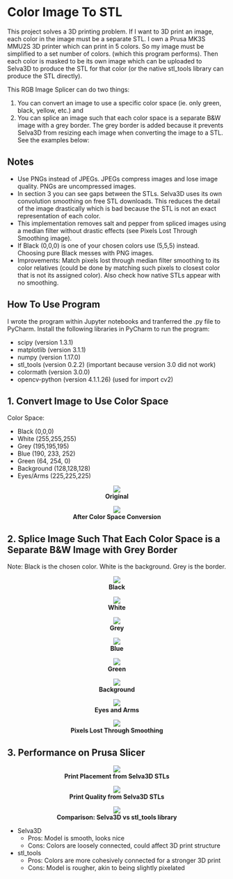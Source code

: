 # Color Image To STL

This project solves a 3D printing problem. If I want to 3D print an image, each color in the image must be a separate STL. I own a Prusa MK3S MMU2S 3D printer which can print in 5 colors. So my image must be simplified to a set number of colors. (which this program performs). Then each color is masked to be its own image which can be uploaded to Selva3D to produce the STL for that color (or the native stl_tools library can produce the STL directly).

This RGB Image Splicer can do two things:

1. You can convert an image to use a specific color space (ie. only green, black, yellow, etc.) and 
1. You can splice an image such that each color space is a separate B&W image with a grey border. The grey border is added because it prevents Selva3D from resizing each image when converting the image to a STL. See the examples below:

## Notes
- Use PNGs instead of JPEGs. JPEGs compress images and lose image quality. PNGs are uncompressed images.
- In section 3 you can see gaps between the STLs. Selva3D uses its own convolution smoothing on free STL downloads. This reduces the detail of the image drastically which is bad because the STL is not an exact representation of each color.
- This implementation removes salt and pepper from spliced images using a median filter without drastic effects (see Pixels Lost Through Smoothing image). 
- If Black (0,0,0) is one of your chosen colors use (5,5,5) instead. Choosing pure Black messes with PNG images.
- Improvements: Match pixels lost through median filter smoothing to its color relatives (could be done by matching such pixels to closest color that is not its assigned color). Also check how native STLs appear with no smoothing. 

## How To Use Program
I wrote the program within Jupyter notebooks and tranferred the .py file to PyCharm. Install the following libraries in PyCharm to run the program:
- scipy (version 1.3.1)
- matplotlib (version 3.1.1)
- numpy (version 1.17.0)
- stl_tools (version 0.2.2) (important because version 3.0 did not work)
- colormath (version 3.0.0)
- opencv-python (version 4.1.1.26) (used for import cv2)

## 1. Convert Image to Use Color Space

Color Space:
* Black (0,0,0)
* White (255,255,255)
* Grey (195,195,195)
* Blue (190, 233, 252)
* Green (64, 254, 0)
* Background (128,128,128)
* Eyes/Arms (225,225,225)


<p align="center">
  <img src="images/rick_petr.jpg"><br>
  <b>Original</b><br>
</p>

<p align="center">
  <img src="images/simple_rick_petr_colors.png"><br>
  <b>After Color Space Conversion</b><br>
</p>

## 2. Splice Image Such That Each Color Space is a Separate B&W Image with Grey Border
Note: Black is the chosen color. White is the background. Grey is the border.

<p align="center">
  <img src="images/simple_rick_petr_smooth(1of7_Black).png"><br>
  <b>Black</b><br>
</p>

<p align="center">
  <img src="images/simple_rick_petr_smooth(2of7_White).png"><br>
  <b>White</b><br>
</p>

<p align="center">
  <img src="images/simple_rick_petr_smooth(3of7_Grey).png"><br>
  <b>Grey</b><br>
</p>

<p align="center">
  <img src="images/simple_rick_petr_smooth(4of7_Blue).png"><br>
  <b>Blue</b><br>
</p>

<p align="center">
  <img src="images/simple_rick_petr_smooth(5of7_Green).png"><br>
  <b>Green</b><br>
</p>

<p align="center">
  <img src="images/simple_rick_petr_smooth(6of7_BG).png"><br>
  <b>Background</b><br>
</p>

<p align="center">
  <img src="images/simple_rick_petr_smooth(7of7_eyes_arms).png"><br>
  <b>Eyes and Arms</b><br>
</p>

<p align="center">
  <img src="images/smoothing_result.png"><br>
  <b>Pixels Lost Through Smoothing</b><br>
</p>

## 3. Performance on Prusa Slicer

<p align="center">
  <img src="images/prusa_print_placement.png"><br>
  <b>Print Placement from Selva3D STLs</b><br>
</p>

<p align="center">
  <img src="images/prusa_print_quality.png"><br>
  <b>Print Quality from Selva3D STLs</b><br>
</p>

<p align="center">
  <img src="images/selva_vs_native_solution.png"><br>
  <b>Comparison: Selva3D vs stl_tools library</b><br>
</p>

- Selva3D
  - Pros: Model is smooth, looks nice
  - Cons: Colors are loosely connected, could affect 3D print structure
- stl_tools
  - Pros: Colors are more cohesively connected for a stronger 3D print
  - Cons: Model is rougher, akin to being slightly pixelated
